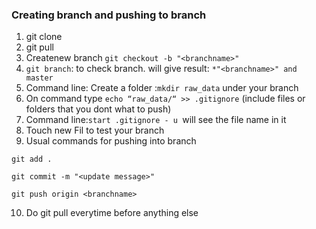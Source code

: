 ### Creating branch and pushing to branch
1. git clone <repo>
2. git pull
3. Createnew branch `git checkout -b "<branchname>"`
4. `git branch`: to check branch. will give result: `*"<branchname>" and master`
5. Command line: Create a folder :`mkdir raw_data` under your branch 
6. On command  type `echo “raw_data/“ >> .gitignore` (include files or folders that you dont what to push)
7. Command line:`start .gitignore - u `will see the file name in it 
8. Touch new Fil to test your branch 
9. Usual commands for pushing into branch 
  
  `git add .`
  
  `git commit -m "<update message>"`
  
  `git push origin <branchname>`
 
10. Do git pull everytime before anything else
